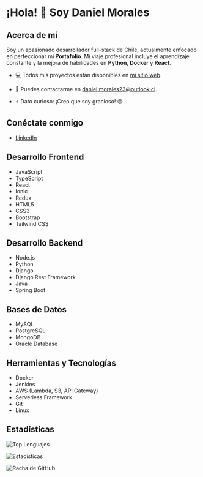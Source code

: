 # ¡Hola! 👋 Soy Daniel Morales

## Acerca de mí
Soy un apasionado desarrollador full-stack de Chile, actualmente enfocado en perfeccionar mi **Portafolio**. Mi viaje profesional incluye el aprendizaje constante y la mejora de habilidades en **Python**, **Docker** y **React**.

- 💻 Todos mis proyectos están disponibles en [mi sitio web](https://dmaportafolioweb.000webhostapp.com/).

- 📧 Puedes contactarme en [daniel.morales23@outlook.cl](mailto:daniel.morales23@outlook.cl).

- ⚡ Dato curioso: ¡Creo que soy gracioso! 😄

## Conéctate conmigo
- [LinkedIn](https://linkedin.com/in/danielmoralesarias)

 ## Desarrollo Frontend
- JavaScript
- TypeScript
- React
- Ionic
- Redux
- HTML5
- CSS3
- Bootstrap
- Tailwind CSS

## Desarrollo Backend
- Node.js
- Python
- Django
- Django Rest Framework
- Java
- Spring Boot

## Bases de Datos
- MySQL
- PostgreSQL
- MongoDB
- Oracle Database

## Herramientas y Tecnologías
- Docker
- Jenkins
- AWS (Lambda, S3, API Gateway)
- Serverless Framework
- Git
- Linux

## Estadísticas
![Top Lenguajes](https://img.shields.io/github/languages/top/dani6777/dani6777)

![Estadísticas](https://github-readme-stats.vercel.app/api?username=dani6777&show_icons=true&locale=en)

![Racha de GitHub](https://github-readme-streak-stats.herokuapp.com/?user=dani6777)
